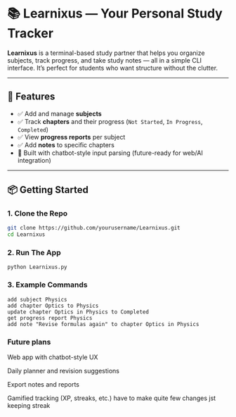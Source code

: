# 📚 Learnixus — Your Personal Study Tracker

**Learnixus** is a terminal-based study partner that helps you organize subjects, track progress, and take study notes — all in a simple CLI interface. It’s perfect for students who want structure without the clutter.

---

## 🚀 Features

- ✅ Add and manage **subjects**
- ✅ Track **chapters** and their progress (`Not Started`, `In Progress`, `Completed`)
- ✅ View **progress reports** per subject
- ✅ Add **notes** to specific chapters
- 🧠 Built with chatbot-style input parsing (future-ready for web/AI integration)

---

## 📦 Getting Started

### 1. Clone the Repo

```bash
git clone https://github.com/yourusername/Learnixus.git
cd Learnixus
```
### 2. Run The App

```
python Learnixus.py
```

### 3. Example Commands

```
add subject Physics
add chapter Optics to Physics
update chapter Optics in Physics to Completed
get progress report Physics
add note "Revise formulas again" to chapter Optics in Physics
```

### Future plans
Web app with chatbot-style UX

Daily planner and revision suggestions

Export notes and reports

Gamified tracking (XP, streaks, etc.)
have to make quite few changes
jst keeping streak
